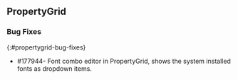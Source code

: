 ## PropertyGrid

### Bug Fixes
{:#propertygrid-bug-fixes}

* \#177944- Font combo editor in PropertyGrid, shows the system installed fonts as dropdown items.
